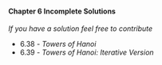 #### Chapter 6 Incomplete Solutions

*If you have a solution feel free to contribute*

- 6.38 - *Towers of Hanoi*
- 6.39 - *Towers of Hanoi: Iterative Version*

